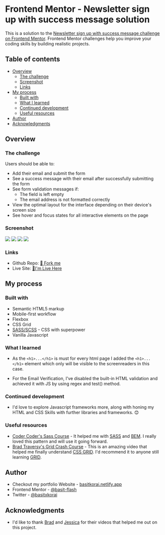 # Frontend Mentor - Newsletter sign up with success message solution

This is a solution to the [Newsletter sign up with success message challenge on Frontend Mentor](). Frontend Mentor challenges help you improve your coding skills by building realistic projects.

## Table of contents

- [Overview](#overview)
  - [The challenge](#the-challenge)
  - [Screenshot](#screenshot)
  - [Links](#links)
- [My process](#my-process)
  - [Built with](#built-with)
  - [What I learned](#what-i-learned)
  - [Continued development](#continued-development)
  - [Useful resources](#useful-resources)
- [Author](#author)
- [Acknowledgments](#acknowledgments)

## Overview

### The challenge

Users should be able to:

- Add their email and submit the form
- See a success message with their email after successfully submitting the form
- See form validation messages if:
  - The field is left empty
  - The email address is not formatted correctly
- View the optimal layout for the interface depending on their device's screen size
- See hover and focus states for all interactive elements on the page

### Screenshot

![](./design/desktop.jpg)
![](./design/desktop-success.jpg)
![](./design/mobile.jpg)
![](./design/mobile-success.jpg)

### Links

- Github Repo: [🍴 Fork me](https://github.com/basitkorai/Newsletter/tree/development)
- Live Site: [🏡I'm Live Here](https://basitkorai.github.io/Newsletter/)

## My process

### Built with

- Semantic HTML5 markup
- Mobile-first workflow
- Flexbox
- CSS Grid
- [SASS/SCSS](https://sass-lang.com) - CSS with superpower
- Vanilla Javascript

### What I learned
- As the ```<h1>...</h1>``` is must for every html page I added the ```<h1>...</h1>``` element which only will be visible to the screenreaders in this case.

- For the Email Verification, I've disabled the built-in HTML validation and achieved it with JS by using regex and test() method.

### Continued development

- I'd love to explore Javascript frameworks more, along with honing my HTML and CSS Skills with further libraries and frameworks. 😊

### Useful resources

- [Coder Coder's Sass Course](https://www.youtube.com/watch?v=jfMHA8SqUL4&ab_channel=CoderCoder) - It helped me with [SASS](https://sass-lang.com) and [BEM](https://getbem.com/). I really loved this pattern and will use it going forward.
- [Brad Traversy's Grid Crash Course](https://www.youtube.com/watch?v=0xMQfnTU6oo&ab_channel=TraversyMedia) - This is an amazing video that helped me finally understand [CSS GRID](https://developer.mozilla.org/en-US/docs/Web/CSS/CSS_Grid_Layout). I'd recommend it to anyone still learning [GRID](https://developer.mozilla.org/en-US/docs/Web/CSS/CSS_Grid_Layout).

## Author

- Checkout my portfolio Website - [basitkorai.netlify.app](https://basitkorai.netlify.app)
- Frontend Mentor - [@basit-flash](https://www.frontendmentor.io/profile/basit-flash)
- Twitter - [@basitxkorai](https://www.twitter.com/basitxkorai)

## Acknowledgments

- I'd like to thank [Brad](https://g.co/kgs/eFCuQB) and [Jessica](https://coder-coder.com/) for their videos that helped me out on this project.
